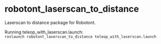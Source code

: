 # robotont\_laserscan\_to\_distance
Laserscan to distance package for Robotont.

Running teleop_with_laserscan.launch:<br/>
```roslaunch robotont_laserscan_to_distance teleop_with_laserscan.launch```
